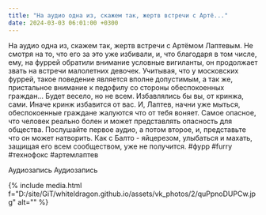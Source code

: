 ```yaml
---
title: "На аудио одна из, скажем так, жертв встречи с Артё..."
date: 2024-03-03 06:01:00 +0300
---
```


На аудио одна из, скажем так, жертв встречи с Артёмом Лаптевым.
Не смотря на то, что его за это уже избивали, и, что благодаря в том числе, ему, на фуррей обратили внимание условные вигиланты, он продолжает звать на встречи малолетних девочек.
Учитывая, что у московских фуррей, такое поведение является вполне допустимым, а так же, пристальное внимание к педофилу со стороны обеспокоенных граждан... Будет весело, но не всем.
Избавлялись бы вы, от кринжа, сами. Иначе кринж избавится от вас.
И, Лаптев, начни уже мыться, обеспокоенные граждане жалуются что от тебя воняет.
Самое опасное, что человек реально болен и может представлять опасность для общества. Послушайте первое аудио, а потом второе, и, представьте что он может натворить. Как с Балто - яйцерезом, улыбаться и махать, защищая его всем сообществом, уже не получится.
#фурр #furry #технофокс #артемлаптев

Аудиозапись
Аудиозапись

{% include media.html f="D:/site/GiT/whiteldragon.github.io/assets/vk_photos/2/quPpnoDUPCw.jpg" alt="" %}
